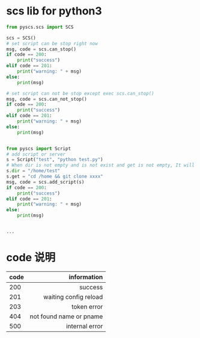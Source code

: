 # scs lib for python3

```python
from pyscs.scs import SCS

scs = SCS()
# set script can be stop right now
msg, code = scs.can_stop()
if code == 200:
    print("success")
elif code == 201:
    print("warning: " + msg)
else:
    print(msg)

# set script can not be stop except exec scs.can_stop()
msg, code = scs.can_not_stop()
if code == 200:
    print("success")
elif code == 201:
    print("warning: " + msg)
else:
    print(msg)


from pyscs import Script
# add script or server
s = Script("test", "python test.py")
# When dir is not empty and is not exist and get is not empty, It will command get first
s.dir = "/home/test"
s.get = "cd /home && git clone xxxx"
msg, code = scs.add_script(s)
if code == 200:
    print("success")
elif code == 201:
    print("warning: " + msg)
else:
    print(msg)


...
```


# code 说明

| code        | information    |  
| --------   | -----:   | 
| 200        | success      |  
| 201        | waiting config reload      |  
| 203        | token error      |  
| 404        |  not found name or pname      |  
| 500        |  internal error      |  